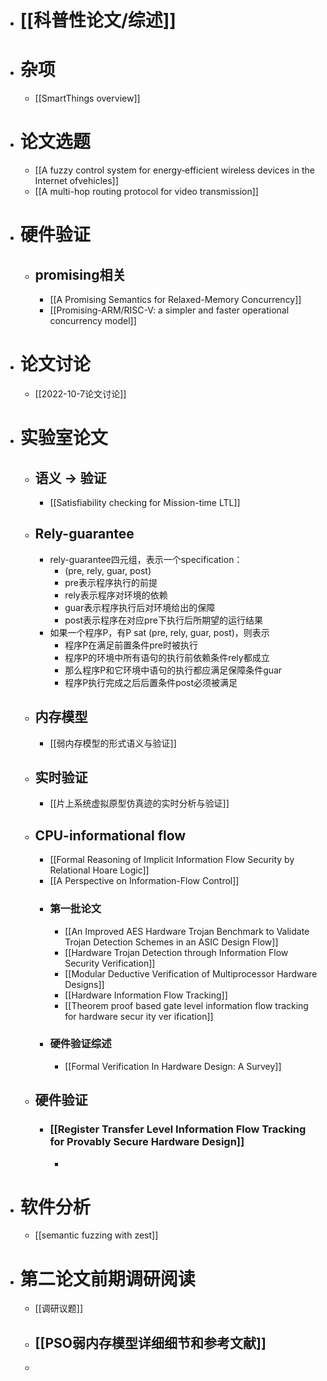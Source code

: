 - # [[科普性论文/综述]]
- # 杂项
	- [[SmartThings overview]]
- # 论文选题
	- [[A fuzzy control system for energy‐efficient wireless devices in the Internet ofvehicles]]
	- [[A multi-hop routing protocol for video transmission]]
- # 硬件验证
	- ## promising相关
		- [[A Promising Semantics for Relaxed-Memory Concurrency]]
		- [[Promising-ARM/RISC-V: a simpler and faster operational concurrency model]]
- # 论文讨论
	- [[2022-10-7论文讨论]]
- # 实验室论文
	- ## 语义 -> 验证
		- [[Satisfiability checking for Mission-time LTL]]
	- ## Rely-guarantee
		- rely-guarantee四元组，表示一个specification：
			- (pre, rely, guar, post)
			- pre表示程序执行的前提
			- rely表示程序对环境的依赖
			- guar表示程序执行后对环境给出的保障
			- post表示程序在对应pre下执行后所期望的运行结果
		- 如果一个程序P，有P sat (pre, rely, guar, post)，则表示
			- 程序P在满足前置条件pre时被执行
			- 程序P的环境中所有语句的执行前依赖条件rely都成立
			- 那么程序P和它环境中语句的执行都应满足保障条件guar
			- 程序P执行完成之后后置条件post必须被满足
	- ## 内存模型
		- [[弱内存模型的形式语义与验证]]
	- ## 实时验证
		- [[片上系统虚拟原型仿真迹的实时分析与验证]]
	- ## CPU-informational flow
		- [[Formal Reasoning of Implicit Information Flow Security by Relational Hoare Logic]]
		- [[A Perspective on Information-Flow Control]]
		- ### 第一批论文
			- [[An Improved AES Hardware Trojan Benchmark to Validate Trojan Detection Schemes in an ASIC Design Flow]]
			- [[Hardware Trojan Detection through Information Flow Security Verification]]
			- [[Modular Deductive Verification of Multiprocessor Hardware Designs]]
			- [[Hardware Information Flow Tracking]]
			- [[Theorem proof based gate level information flow tracking for hardware secur ity ver ification]]
		- ### 硬件验证综述
			- [[Formal Verification In Hardware Design: A Survey]]
	- ## 硬件验证
		- ### [[Register Transfer Level Information Flow Tracking for Provably Secure Hardware Design]]
			-
- # 软件分析
	- [[semantic fuzzing with zest]]
- # 第二论文前期调研阅读
	- [[调研议题]]
	- [[PSO弱内存模型详细细节和参考文献]]
		-
	-